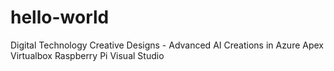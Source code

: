 # hello-world
Digital Technology Creative Designs - Advanced AI Creations in Azure Apex Virtualbox Raspberry Pi Visual Studio

